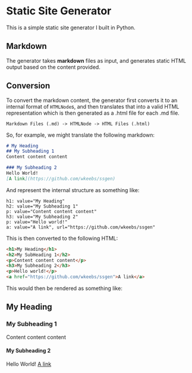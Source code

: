 # Static Site Generator

This is a simple static site generator I built in Python.

## Markdown

The generator takes **markdown** files as input, and generates static
HTML output based on the content provided.

## Conversion

To convert the markdown content, the generator first converts it to an
internal format of `HTMLNode`s, and then translates that into a valid HTML
representation which is then generated as a .html file for each .md file.

`Markdown Files (.md) -> HTMLNode -> HTML Files (.html)`

So, for example, we might translate the following markdown:

```markdown
# My Heading
## My Subheading 1
Content content content

### My Subheading 2
Hello World!
[A link](https://github.com/wkeebs/ssgen)
```

And represent the internal structure as something like:

```text
h1: value="My Heading"
h2: value="My Subheading 1"
p: value="Content content content"
h3: value="My Subheading 2"
p: value="Hello world!"
a: value="A link", url="https://github.com/wkeebs/ssgen"
```

This is then converted to the following HTML:

```html
<h1>My Heading</h1>
<h2>My SubHeading 1</h2>
<p>Content content content</p>
<h3>My Subheading 2</h3>
<p>Hello world!</p>
<a href="https://github.com/wkeebs/ssgen">A link</a>
```

This would then be rendered as something like:

## My Heading

### My Subheading 1

Content content content

#### My Subheading 2

Hello World!
[A link](https://github.com/wkeebs/ssgen)
